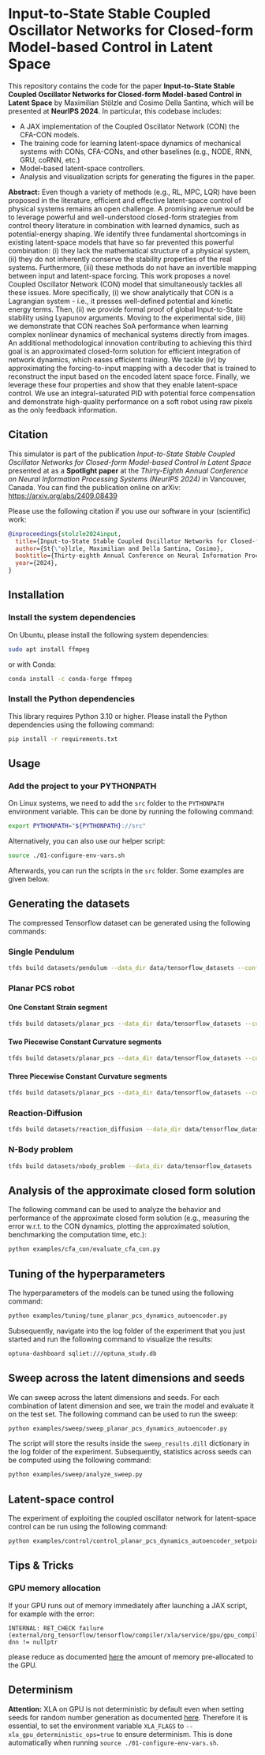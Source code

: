 # Input-to-State Stable Coupled Oscillator Networks for Closed-form Model-based Control in Latent Space

This repository contains the code for the paper **Input-to-State Stable Coupled Oscillator Networks for Closed-form Model-based Control in Latent Space**
by Maximilian Stölzle and Cosimo Della Santina, which will be presented at **NeurIPS 2024**.
In particular, this codebase includes:

- A JAX implementation of the Coupled Oscillator Network (CON) the CFA-CON models.
- The training code for learning latent-space dynamics of mechanical systems with CONs, CFA-CONs, and other baselines (e.g., NODE, RNN, GRU, coRNN, etc.)
- Model-based latent-space controllers.
- Analysis and visualization scripts for generating the figures in the paper.

**Abstract:** 
Even though a variety of methods (e.g., RL, MPC, LQR) have been proposed in the literature, efficient and effective latent-space control of physical systems remains an open challenge.
A promising avenue would be to leverage powerful and well-understood closed-form strategies from control theory literature in combination with learned dynamics, such as potential-energy shaping.
We identify three fundamental shortcomings in existing latent-space models that have so far prevented this powerful combination: (i) they lack the mathematical structure of a physical system, (ii) they do not inherently conserve the stability properties of the real systems. Furthermore, (iii) these methods do not have an invertible mapping between input and latent-space forcing.
This work proposes a novel Coupled Oscillator Network (CON) model that simultaneously tackles all these issues. 
More specifically, (i) we show analytically that CON is a Lagrangian system - i.e., it presses well-defined potential and kinetic energy terms. Then, (ii) we provide formal proof of global Input-to-State stability using Lyapunov arguments.
Moving to the experimental side, (iii) we demonstrate that CON reaches SoA performance when learning complex nonlinear dynamics of mechanical systems directly from images.
An additional methodological innovation contributing to achieving this third goal is an approximated closed-form solution for efficient integration of network dynamics, which eases efficient training.
We tackle (iv) by approximating the forcing-to-input mapping with a decoder that is trained to reconstruct the input based on the encoded latent space force.
Finally, we leverage these four properties and show that they enable latent-space control. We use an integral-saturated PID with potential force compensation and demonstrate high-quality performance on a soft robot using raw pixels as the only feedback information.

## Citation

This simulator is part of the publication _Input-to-State Stable Coupled Oscillator Networks for Closed-form Model-based Control in Latent Space_ presented at as a **Spotlight paper** at the _Thirty-Eighth Annual Conference on Neural Information Processing Systems (NeurIPS 2024)_ in Vancouver, Canada. 
You can find the publication online on arXiv: https://arxiv.org/abs/2409.08439

Please use the following citation if you use our software in your (scientific) work:

```bibtex
@inproceedings{stolzle2024input,
  title={Input-to-State Stable Coupled Oscillator Networks for Closed-form Model-based Control in Latent Space},
  author={St{\"o}lzle, Maximilian and Della Santina, Cosimo},
  booktitle={Thirty-eighth Annual Conference on Neural Information Processing Systems (NeurIPS)},
  year={2024},
}
```

## Installation

### Install the system dependencies

On Ubuntu, please install the following system dependencies:

```bash
sudo apt install ffmpeg
```

or with Conda:

```bash
conda install -c conda-forge ffmpeg
```

### Install the Python dependencies

This library requires Python 3.10 or higher. Please install the Python dependencies using the following command:

```bash
pip install -r requirements.txt
```

## Usage

### Add the project to your PYTHONPATH

On Linux systems, we need to add the `src` folder to the `PYTHONPATH` environment variable. 
This can be done by running the following command:

```bash
export PYTHONPATH="${PYTHONPATH}://src"
```

Alternatively, you can also use our helper script:

```bash
source ./01-configure-env-vars.sh
```

Afterwards, you can run the scripts in the `src` folder. Some examples are given below.

## Generating the datasets

The compressed Tensorflow dataset can be generated using the following commands:

### Single Pendulum

```bash
tfds build datasets/pendulum --data_dir data/tensorflow_datasets --config single_pendulum_32x32px_h-101 --overwrite
```

### Planar PCS robot

#### One Constant Strain segment

```bash
tfds build datasets/planar_pcs --data_dir data/tensorflow_datasets --config cs_32x32px_h-101 --overwrite
```

#### Two Piecewise Constant Curvature segments

```bash
tfds build datasets/planar_pcs --data_dir data/tensorflow_datasets --config pcc_ns-2_32x32px_h-101 --overwrite
```

#### Three Piecewise Constant Curvature segments

```bash
tfds build datasets/planar_pcs --data_dir data/tensorflow_datasets --config pcc_ns-3_32x32px_h-101 --overwrite
```

### Reaction-Diffusion

```bash
tfds build datasets/reaction_diffusion --data_dir data/tensorflow_datasets --config reaction_diffusion_default --overwrite
```

### N-Body problem

```bash
tfds build datasets/nbody_problem --data_dir data/tensorflow_datasets --config nb-2_h-101_32x32px --overwrite
```

## Analysis of the approximate closed form solution

The following command can be used to analyze the behavior and performance of the approximate closed form solution (e.g., measuring the error w.r.t. to the CON dynamics, plotting the approximated solution, benchmarking the computation time, etc.):

```bash
python examples/cfa_con/evaluate_cfa_con.py
```

## Tuning of the hyperparameters

The hyperparameters of the models can be tuned using the following command:

```bash
python examples/tuning/tune_planar_pcs_dynamics_autoencoder.py
```

Subsequently, navigate into the log folder of the experiment that you just started and run the following command to visualize the results:

```bash
optuna-dashboard sqliet:///optuna_study.db
```

## Sweep across the latent dimensions and seeds

We can sweep across the latent dimensions and seeds. For each combination of latent dimension and see, we train the model and evaluate it on the test set. The following command can be used to run the sweep:

```bash
python examples/sweep/sweep_planar_pcs_dynamics_autoencoder.py
```

The script will store the results inside the `sweep_results.dill` dictionary in the log folder of the experiment.
Subsequently, statistics across seeds can be computed using the following command:

```bash
python examples/sweep/analyze_sweep.py
```

## Latent-space control

The experiment of exploiting the coupled oscillator network for latent-space control can be run using the following command:

```bash
python examples/control/control_planar_pcs_dynamics_autoencoder_setpoint_sequence.py
```

## Tips & Tricks

### GPU memory allocation

If your GPU runs out of memory immediately after launching a JAX script, for example with the error:

```
INTERNAL: RET_CHECK failure (external/org_tensorflow/tensorflow/compiler/xla/service/gpu/gpu_compiler.cc:626) dnn != nullptr 
```

please reduce as documented [here](https://jax.readthedocs.io/en/latest/gpu_memory_allocation.html) the amount of memory 
pre-allocated to the GPU.

## Determinism

**Attention:** XLA on GPU is not deterministic by default even when setting seeds for random number generation as documented [here](https://github.com/google/jax/issues/13672). Therefore it is essential, to set the environment variable `XLA_FLAGS` to `--xla_gpu_deterministic_ops=true` to ensure determinism. This is done automatically when running `source ./01-configure-env-vars.sh`.
